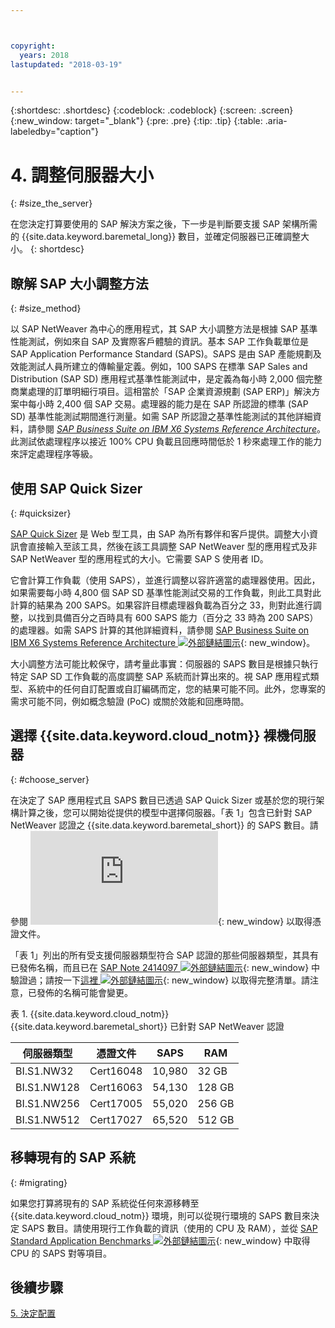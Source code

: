 ```yaml
---



copyright:
  years: 2018
lastupdated: "2018-03-19"


---
```


{:shortdesc: .shortdesc}
{:codeblock: .codeblock}
{:screen: .screen}
{:new_window: target="_blank"}
{:pre: .pre}
{:tip: .tip}
{:table: .aria-labeledby="caption"}


# 4. 調整伺服器大小
{: #size_the_server}

在您決定打算要使用的 SAP 解決方案之後，下一步是判斷要支援 SAP 架構所需的 {{site.data.keyword.baremetal_long}} 數目，並確定伺服器已正確調整大小。
{: shortdesc}

## 瞭解 SAP 大小調整方法
{: #size_method}

以 SAP NetWeaver 為中心的應用程式，其 SAP 大小調整方法是根據 SAP 基準性能測試，例如來自 SAP 及實際客戶體驗的資訊。基本 SAP 工作負載單位是 SAP Application Performance Standard (SAPS)。SAPS 是由 SAP 產能規劃及效能測試人員所建立的傳輸量定義。例如，100 SAPS 在標準 SAP Sales and Distribution (SAP SD) 應用程式基準性能測試中，是定義為每小時 2,000 個完整商業處理的訂單明細行項目。這相當於「SAP 企業資源規劃 (SAP ERP)」解決方案中每小時 2,400 個 SAP 交易。處理器的能力是在 SAP 所認證的標準 (SAP SD) 基準性能測試期間進行測量。如需 SAP 所認證之基準性能測試的其他詳細資料，請參閱 [*SAP Business Suite on IBM X6 Systems Reference Architecture*](https://lenovopress.com/redp5073.pdf)。此測試依處理程序以接近 100% CPU 負載且回應時間低於 1 秒來處理工作的能力來評定處理程序等級。

## 使用 SAP Quick Sizer
{: #quicksizer}
  
[SAP Quick Sizer](https://service.sap.com/quicksizer) 是 Web 型工具，由 SAP 為所有夥伴和客戶提供。調整大小資訊會直接輸入至該工具，然後在該工具調整 SAP NetWeaver 型的應用程式及非 SAP NetWeaver 型的應用程式的大小。它需要 SAP S 使用者 ID。
  
它會計算工作負載（使用 SAPS），並進行調整以容許適當的處理器使用。因此，如果需要每小時 4,800 個 SAP SD 基準性能測試交易的工作負載，則此工具對此計算的結果為 200 SAPS。如果容許目標處理器負載為百分之 33，則對此進行調整，以找到具備百分之百時具有 600 SAPS 能力（百分之 33 時為 200 SAPS）的處理器。如需 SAPS 計算的其他詳細資料，請參閱 [SAP Business Suite on IBM X6 Systems Reference Architecture ![外部鏈結圖示](../../icons/launch-glyph.svg "外部鏈結圖示")](https://lenovopress.com/redp5073.pdf){: new_window}。

大小調整方法可能比較保守，請考量此事實：伺服器的 SAPS 數目是根據只執行特定 SAP SD 工作負載的高度調整 SAP 系統而計算出來的。視 SAP 應用程式類型、系統中的任何自訂配置或自訂編碼而定，您的結果可能不同。此外，您專案的需求可能不同，例如概念驗證 (PoC) 或關於效能和回應時間。

## 選擇 {{site.data.keyword.cloud_notm}} 裸機伺服器
{: #choose_server}

在決定了 SAP 應用程式且 SAPS 數目已透過 SAP Quick Sizer 或基於您的現行架構計算之後，您可以開始從提供的模型中選擇伺服器。「表 1」包含已針對 SAP NetWeaver 認證之 {{site.data.keyword.baremetal_short}} 的 SAPS 數目。請參閱 ![外部鏈結圖示](https://go.sap.com/solution/benchmark.html "外部鏈結圖示"){: new_window} 以取得憑證文件。 

「表 1」列出的所有受支援伺服器類型符合 SAP 認證的那些伺服器類型，其具有已發佈名稱，而且已在 [SAP Note 2414097 ![外部鏈結圖示](../../icons/launch-glyph.svg "外部鏈結圖示")](https://launchpad.support.sap.com/#/notes/2414097){: new_window} 中驗證過；請按一下[這裡 ![外部鏈結圖示](../../icons/launch-glyph.svg "外部鏈結圖示")](https://sap.com/solution/benchmark/appbm/cloud.html){: new_window} 以取得完整清單。請注意，已發佈的名稱可能會變更。

表 1. {{site.data.keyword.cloud_notm}} {{site.data.keyword.baremetal_short}} 已針對 SAP NetWeaver 認證

| 伺服器類型  | 憑證文件               | SAPS | RAM |
| --- | --- | --- | --- |
| BI.S1.NW32 | Cert16048 | 10,980 | 32 GB |
| BI.S1.NW128 | Cert16063 | 54,130 | 128 GB |
| BI.S1.NW256 | Cert17005 | 55,020 | 256 GB |
| BI.S1.NW512 | Cert17027 | 65,520 | 512 GB |

## 移轉現有的 SAP 系統 
{: #migrating}

如果您打算將現有的 SAP 系統從任何來源移轉至 {{site.data.keyword.cloud_notm}} 環境，則可以從現行環境的 SAPS 數目來決定 SAPS 數目。請使用現行工作負載的資訊（使用的 CPU 及 RAM），並從 [SAP Standard Application Benchmarks ![外部鏈結圖示](../../icons/launch-glyph.svg "外部鏈結圖示")](https://go.sap.com/solution/benchmark.html){: new_window} 中取得 CPU 的 SAPS 對等項目。

## 後續步驟

 [5. 決定配置](/docs/infrastructure/sap-netweaver/sap-determine-configuration.html)
